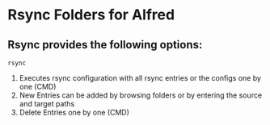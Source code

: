 # Rsync Folders for Alfred

## Rsync provides the following options:

`rsync`

1. Executes rsync configuration with all rsync entries or the configs one by one (CMD)
2. New Entries can be added  by browsing folders or by entering the source and target paths
3. Delete Entries one by one (CMD)